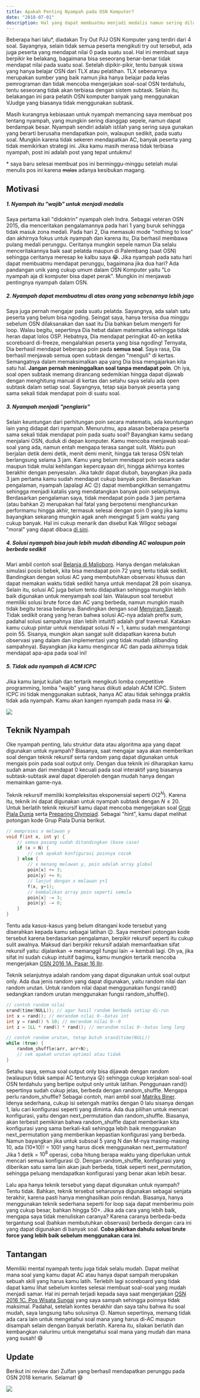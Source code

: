 ```yaml
---
title: Apakah Penting Nyampah pada OSN Komputer?
date: "2018-07-01"
description: Hal yang dapat membuatmu menjadi medalis namun sering dilupakan.
---
```


Beberapa hari lalu*, diadakan Try Out PJJ OSN Komputer yang terdiri dari 4 soal. Sayangnya, selain tidak semua peserta mengikuti try out tersebut, ada juga peserta yang mendapat nilai 0 pada suatu soal. Hal ini membuat saya berpikir ke belakang, bagaimana bisa seseorang benar-benar tidak mendapat nilai pada suatu soal. Setelah dipikir-pikir, tentu banyak siswa yang hanya belajar OSN dari TLX atau pelatihan. TLX sebenarnya merupakan sumber yang baik namun jika hanya belajar pada kelas pemrograman dan tidak mencoba mengerjakan soal-soal OSN terdahulu, tentu seseorang tidak akan terbiasa dengan sistem subtask. Selain itu, belakangan ini para pelatih OSN komputer banyak yang menggunakan VJudge yang biasanya tidak menggunakan subtask.

Masih kurangnya kebiasaan untuk nyampah memancing saya membuat pos tentang nyampah, yang mungkin sering dianggap sepele, namun dapat berdampak besar. Nyampah sendiri adalah istilah yang sering saya gunakan yang berarti berusaha mendapatkan poin, walaupun sedikit, pada suatu soal. Mungkin karena tidak sekeren mendapatkan AC, banyak peserta yang tidak memikirkan strategi ini. Jika kamu masih merasa tidak terbiasa nyampah, post ini adalah post yang tepat untukmu!

\* saya baru selesai membuat pos ini berminggu-minggu setelah mulai menulis pos ini karena ~~malas~~ adanya kesibukan magang.

## Motivasi
##### **1. Nyampah itu "wajib" untuk menjadi medalis**
Saya pertama kali "didoktrin" nyampah oleh Indra. Sebagai veteran OSN 2015, dia menceritakan pengalamannya pada hari 1 yang buruk sehingga tidak masuk zona medali. Pada hari 2, Dia memasuki mode "nothing to lose" dan akhirnya fokus untuk nyampah dan karena itu, Dia berhasil membawa pulang medali perunggu. Ceritanya mungkin sepele namun Dia selalu menceritakannya baik saat pelatda maupun di Palembang (saat OSN) sehingga ceritanya meresap ke kalbu saya :joy:. Jika nyampah pada satu hari dapat membuatmu mendapat perunggu, bagaimana jika dua hari? Ada pandangan unik yang cukup umum dalam OSN Komputer yaitu "Lo nyampah aja di komputer bisa dapet perak". Mungkin ini menjawab pentingnya nyampah dalam OSN.

##### **2. Nyampah dapat membuatmu di atas orang yang sebenarnya lebih jago**
Saya juga pernah mengajar pada suatu pelatda. Sayangnya, ada salah satu peserta yang belum bisa ngoding. Seingat saya, hanya tersisa dua minggu sebelum OSN dilaksanakan dan saat itu Dia bahkan belum mengerti for loop. Walau begitu, sepertinya Dia hebat dalam matematika sehingga tidak heran dapat lolos OSP. Hebatnya, Dia mendapat peringkat 40-an ketika scoreboard di-freeze, mengalahkan peserta yang bisa ngoding! Ternyata, Dia berhasil mendapat beberapa poin pada **semua soal**. Saya rasa, Dia berhasil menjawab semua open subtask dengan "menguli" di kertas. Semangatnya dalam memaksimalkan apa yang Dia bisa mengajarkan kita satu hal. **Jangan pernah meninggalkan soal tanpa mendapat poin**. Oh iya, soal open subtask memang dirancang sedemikian hingga dapat dijawab dengan menghitung manual di kertas dan setahu saya selalu ada open subtask dalam setiap soal. Sayangnya, tetap saja banyak peserta yang sama sekali tidak mendapat poin di suatu soal.

##### **3. Nyampah menjadi "penglaris"**
Selain keuntungan dari perhitungan poin secara matematis, ada keuntungan lain yang didapat dari nyampah. Menurutmu, apa alasan beberapa peserta sama sekali tidak mendapat poin pada suatu soal? Bayangkan kamu sedang menjalani OSN, duduk di depan komputer. Kamu mencoba menjawab soal-soal yang ada, namun entah mengapa terasa sangat sulit. Waktu pun berjalan detik demi detik, menit demi menit, hingga tak terasa OSN telah berlangsung selama 3 jam. Kamu yang belum mendapat poin secara sadar maupun tidak mulai kehilangan kepercayaan diri, hingga akhirnya kontes berakhir dengan penyesalan. Jika takdir dapat diubah, bayangkan jika pada 3 jam pertama kamu sudah mendapat cukup banyak poin. Berdasarkan pengalaman, nyampah (apalagi AC :wink:) dapat membangkitkan semangatmu sehingga menjadi katalis yang mendatangkan banyak poin selanjutnya. Berdasarkan pengalaman saya, tidak mendapat poin pada 3 jam pertama (atau bahkan 2) merupakan hal fatal yang berpotensi menghancurkan performamu hingga akhir, termasuk selesai dengan poin 0 yang jika kamu bayangkan sekarang mungkin agak aneh mengingat 5 jam waktu yang cukup banyak. Hal ini cukup menarik dan disebut Kak Wilgoz sebagai "moral" yang dapat dibaca [di sini](http://kupaskode.blogspot.com/2018/06/strategi-kontes-icpc.html).

##### **4. Solusi nyampah bisa jauh lebih mudah dibanding AC walaupun poin berbeda sedikit**
Mari ambil contoh soal [Belanja di Malioboro](https://training.ia-toki.org/problemsets/3/problems/7/). Hanya dengan melakukan simulasi posisi bebek, kita bisa mendapat poin 72 yang tentu tidak sedikit. Bandingkan dengan solusi AC yang membutuhkan observasi khusus dan dapat memakan waktu tidak sedikit hanya untuk mendapat 28 poin sisanya. Selain itu, solusi AC juga belum tentu didapatkan sehingga mungkin lebih baik digunakan untuk menyampah soal lain. Walaupun soal tersebut memiliki solusi brute force dan AC yang berbeda, namun mungkin masih tidak begitu terasa bedanya. Bandingkan dengan soal [Menyiram Sawah](https://training.ia-toki.org/problemsets/2/problems/5/). Tidak sedikit orang yang heran bahwa solusi AC-nya adalah prefix sum, padahal solusi sampahnya (dan lebih intuitif) adalah graf traversal. Katakan kamu cukup pintar untuk mendapat solusi $N = 1$, kamu sudah mengantongi poin 55. Sisanya, mungkin akan sangat sulit didapatkan karena butuh observasi yang dalam dan implementasi yang tidak mudah (dibanding sampahnya). Bayangkan jika kamu mengincar AC dan pada akhirnya tidak mendapat apa-apa pada soal ini!

##### **5. Tidak ada nyampah di ACM ICPC**
Jika kamu lanjut kuliah dan tertarik mengikuti lomba competitive programming, lomba "wajib" yang harus diikuti adalah ACM ICPC. Sistem ICPC ini tidak menggunakan subtask, hanya AC atau tidak sehingga praktis tidak ada nyampah. Kamu akan kangen nyampah pada masa ini :sob:.

![](icpc.jpg)

## Teknik Nyampah
Oke nyampah penting, lalu struktur data atau algoritma apa yang dapat digunakan untuk nyampah? Biasanya, saat mengajar saya akan memberikan soal dengan teknik rekursif serta random yang dapat digunakan untuk mengais poin pada soal output only. Dengan dua teknik ini diharapkan kamu sudah aman dari mendapat 0 kecuali pada soal interaktif yang biasanya subtask-subtask awal dapat diperoleh dengan mudah hanya dengan memainkan game-nya.

Teknik rekursif memiliki kompleksitas eksponensial seperti $O(2^N)$. Karena itu, teknik ini dapat digunakan untuk nyampah subtask dengan $N \leq 20$. Untuk berlatih teknik rekursif kamu dapat mencoba mengerjakan soal [Grup Piala Dunia](https://training.ia-toki.org/training/curriculums/1/courses/11/chapters/52/problems/230/) serta [Preparing Olympiad](http://codeforces.com/problemset/problem/550/B). Sebagai "hint", kamu dapat melihat potongan kode Grup Piala Dunia berikut.

```cpp
// memproses x melawan y
void f(int x, int y) {
    // semua pasang sudah ditandingkan (base case)
    if (x > N) {
        // cek apakah konfigurasi poinnya cocok
    } else {
        // x menang melawan y, poin adalah array global
        poin[x] += 3;
        poin[y] += 0;
        // lanjut dengan x melawan y+1
        f(x, y+1);
        // kembalikan array poin seperti semula
        poin[x] -= 3;
        poin[y] -= 0;
    }
}
```
Tentu ada kasus-kasus yang belum ditangani kode tersebut yang diserahkan kepada kamu sebagai latihan :wink:. Saya memberi potongan kode tersebut karena berdasarkan pengalaman, berpikir rekursif seperti itu cukup sulit awalnya. Maksud dari berpikir rekursif adalah memanfaatkan sifat rekursif yaitu: dijalankan -> memanggil fungsi lain -> kembali lagi. Oh ya, jika sifat ini sudah cukup intuitif bagimu, kamu mungkin tertarik mencoba mengerjakan [OSN 2016 1A. Pasar 16 Ilir](https://training.ia-toki.org/problemsets/53/problems/254/).

Teknik selanjutnya adalah random yang dapat digunakan untuk soal output only. Ada dua jenis random yang dapat digunakan, yaitu random nilai dan random urutan. Untuk random nilai dapat menggunakan fungsi rand() sedangkan random urutan menggunakan fungsi random\_shuffle().

```cpp
// contoh random nilai
srand(time(NULL)); // agar hasil random berbeda setiap di-run
int x = rand(); // merandom nilai 0--batas int
int y = rand() % 10; // merandom nilai 0--9
int z = 1LL * rand() * rand(); // merandom nilai 0--batas long long

// contoh random urutan, tetap butuh srand(time(NULL))
while (true) {
    random_shuffle(arr, arr+N);
    // cek apakah urutan optimal atau tidak
}
```

Setahu saya, semua soal output only bisa dijawab dengan random (walaupun tidak sampai AC tentunya :stuck_out_tongue_winking_eye:) sehingga cukup kerjakan soal-soal OSN terdahulu yang bertipe output only untuk latihan. Penggunaan rand() sepertinya sudah cukup jelas, berbeda dengan random\_shuffle. Mengapa perlu random\_shuffle? Sebagai contoh, mari ambil soal [Matriks Biner](https://training.ia-toki.org/problemsets/52/problems/253/). Idenya sederhana, cukup isi setengah matriks dengan 0 lalu sisanya dengan 1, lalu cari konfigurasi seperti yang diminta. Ada dua pilihan untuk mencari konfigurasi, yaitu dengan next\_permutation dan random\_shuffle. Biasanya, akan terbesit pemikiran bahwa random\_shuffle dapat memberikan kita konfigurasi yang sama berkali-kali sehingga lebih baik menggunakan next\_permutation yang memberikan kepastian konfigurasi yang berbeda. Namun bayangkan jika untuk subsoal 5 yang N dan M-nya masing-masing 10, ada (10\*10)! = 100! yang harus dicek menggunakan next\_permutation! Jika 1 detik = $10^8$ operasi, coba hitung berapa waktu yang diperlukan untuk mencari semua konfigurasi :wink:. Dengan random\_shuffle, konfigurasi yang diberikan satu sama lain akan jauh berbeda, tidak seperti next\_permutation, sehingga peluang mendapatkan konfigurasi yang benar akan lebih besar.

Lalu apa hanya teknik tersebut yang dapat digunakan untuk nyampah? Tentu tidak. Bahkan, teknik tersebut seharusnya digunakan sebagai senjata terakhir, karena pasti hanya menghasilkan poin rendah. Biasanya, hanya menggunakan teknik sederhana seperti for loop saja dapat memberimu poin yang cukup besar, bahkan hingga 50+. Jika ada cara yang lebih baik, mengapa saya tidak menuliskan caranya? Karena caranya berbeda-beda tergantung soal (bahkan membutuhkan observasi) berbeda dengan cara ini yang dapat digunakan di banyak soal. **Coba pikirkan dahulu solusi brute force yang lebih baik sebelum menggunakan cara ini**.

## Tantangan
Memiliki mental nyampah tentu juga tidak selalu mudah. Dapat melihat mana soal yang kamu dapat AC atau hanya dapat sampah merupakan sebuah skill yang harus kamu latih. Terlebih lagi scoreboard yang tidak dapat kamu lihat sebelum kontes selesai membuat soal-soal yang mudah menjadi samar. Hal ini pernah terjadi kepada saya saat mengerjakan [OSN 2016 1C. Pos Wisata Sungai](https://training.ia-toki.org/problemsets/53/problems/256/) yang saya sampah sehingga poinnya tidak maksimal. Padahal, setelah kontes berakhir dan saya tahu bahwa itu soal mudah, saya langsung tahu solusinya :pensive:. Namun sepertinya, memang tidak ada cara lain untuk mengetahui soal mana yang harus di-AC maupun disampah selain dengan banyak berlatih. Karena itu, silakan berlatih dan kembangkan nalurimu untuk mengetahui soal mana yang mudah dan mana yang susah! :smile:

## Update
Berikut ini review dari Zulfan yang berhasil mendapatkan perunggu pada OSN 2018 kemarin. Selamat! :smile:
<div class="row justify-content-center">
    <div class="col-9 col-lg-6">
        <img src="zulfan.jpg"/>
    </div>
</div>
